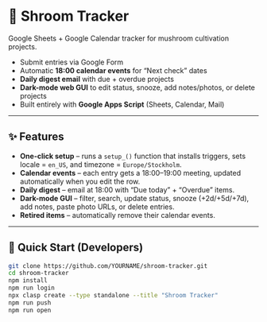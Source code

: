 # 🍄 Shroom Tracker

Google Sheets + Google Calendar tracker for mushroom cultivation projects.

- Submit entries via Google Form  
- Automatic **18:00 calendar events** for “Next check” dates  
- **Daily digest email** with due + overdue projects  
- **Dark-mode web GUI** to edit status, snooze, add notes/photos, or delete projects  
- Built entirely with **Google Apps Script** (Sheets, Calendar, Mail)  

---

## ✨ Features

- **One-click setup** – runs a `setup_()` function that installs triggers, sets locale = `en_US`, and timezone = `Europe/Stockholm`.  
- **Calendar events** – each entry gets a 18:00–19:00 meeting, updated automatically when you edit the row.  
- **Daily digest** – email at 18:00 with “Due today” + “Overdue” items.  
- **Dark-mode GUI** – filter, search, update status, snooze (+2d/+5d/+7d), add notes, paste photo URLs, or delete entries.  
- **Retired items** – automatically remove their calendar events.  

---

## 🚀 Quick Start (Developers)

```bash
git clone https://github.com/YOURNAME/shroom-tracker.git
cd shroom-tracker
npm install
npm run login
npx clasp create --type standalone --title "Shroom Tracker"
npm run push
npm run open
